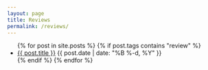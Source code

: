 ```yaml
---
layout: page
title: Reviews
permalink: /reviews/
---
```


<ul>
{% for post in site.posts %}
  {% if post.tags contains "review" %}
  <li>
    <a href="{{ post.url }}">{{ post.title }}</a>
    <span class="date">{{ post.date | date: "%B %-d, %Y"  }}</span>
  </li>
  {% endif %}
{% endfor %}
</ul>